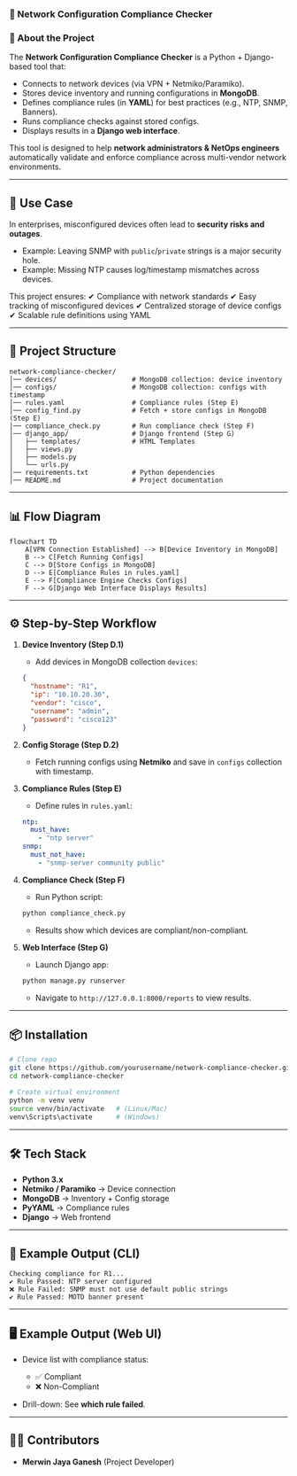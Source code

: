 ### 🔐 Network Configuration Compliance Checker

### 📌 About the Project

The **Network Configuration Compliance Checker** is a Python + Django-based tool that:

* Connects to network devices (via VPN + Netmiko/Paramiko).
* Stores device inventory and running configurations in **MongoDB**.
* Defines compliance rules (in **YAML**) for best practices (e.g., NTP, SNMP, Banners).
* Runs compliance checks against stored configs.
* Displays results in a **Django web interface**.

This tool is designed to help **network administrators & NetOps engineers** automatically validate and enforce compliance across multi-vendor network environments.

---

## 🚀 Use Case

In enterprises, misconfigured devices often lead to **security risks and outages**.

* Example: Leaving SNMP with `public`/`private` strings is a major security hole.
* Example: Missing NTP causes log/timestamp mismatches across devices.

This project ensures:
✔ Compliance with network standards
✔ Easy tracking of misconfigured devices
✔ Centralized storage of device configs
✔ Scalable rule definitions using YAML

---

## 📂 Project Structure

```
network-compliance-checker/
│── devices/                   # MongoDB collection: device inventory
│── configs/                   # MongoDB collection: configs with timestamp
│── rules.yaml                 # Compliance rules (Step E)
│── config_find.py             # Fetch + store configs in MongoDB (Step E)
│── compliance_check.py        # Run compliance check (Step F)
│── django_app/                # Django frontend (Step G)
│   ├── templates/             # HTML Templates
│   ├── views.py
│   ├── models.py
│   └── urls.py
│── requirements.txt           # Python dependencies
│── README.md                  # Project documentation
```

---

## 📊 Flow Diagram

```mermaid
flowchart TD
    A[VPN Connection Established] --> B[Device Inventory in MongoDB]
    B --> C[Fetch Running Configs]
    C --> D[Store Configs in MongoDB]
    D --> E[Compliance Rules in rules.yaml]
    E --> F[Compliance Engine Checks Configs]
    F --> G[Django Web Interface Displays Results]
```

---

## ⚙️ Step-by-Step Workflow

1. **Device Inventory (Step D.1)**

   * Add devices in MongoDB collection `devices`:

   ```json
   {
     "hostname": "R1",
     "ip": "10.10.20.30",
     "vendor": "cisco",
     "username": "admin",
     "password": "cisco123"
   }
   ```

2. **Config Storage (Step D.2)**

   * Fetch running configs using **Netmiko** and save in `configs` collection with timestamp.

3. **Compliance Rules (Step E)**

   * Define rules in `rules.yaml`:

   ```yaml
   ntp:
     must_have:
       - "ntp server"
   snmp:
     must_not_have:
       - "snmp-server community public"
   ```

4. **Compliance Check (Step F)**

   * Run Python script:

   ```bash
   python compliance_check.py
   ```

   * Results show which devices are compliant/non-compliant.

5. **Web Interface (Step G)**

   * Launch Django app:

   ```bash
   python manage.py runserver
   ```

   * Navigate to `http://127.0.0.1:8000/reports` to view results.

---

## 📦 Installation

```bash
# Clone repo
git clone https://github.com/yourusername/network-compliance-checker.git
cd network-compliance-checker

# Create virtual environment
python -m venv venv
source venv/bin/activate   # (Linux/Mac)
venv\Scripts\activate      # (Windows)

```

---

## 🛠️ Tech Stack

* **Python 3.x**
* **Netmiko / Paramiko** → Device connection
* **MongoDB** → Inventory + Config storage
* **PyYAML** → Compliance rules
* **Django** → Web frontend

---

## 📌 Example Output (CLI)

```
Checking compliance for R1...
✔ Rule Passed: NTP server configured
❌ Rule Failed: SNMP must not use default public strings
✔ Rule Passed: MOTD banner present
```

---

## 🖥️ Example Output (Web UI)

* Device list with compliance status:

  * ✅ Compliant
  * ❌ Non-Compliant
* Drill-down: See **which rule failed**.

---

## 👨‍💻 Contributors

* **Merwin Jaya Ganesh** (Project Developer)
